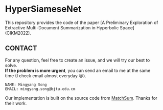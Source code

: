 # HyperSiameseNet
This repository provides the code of the paper [A Preliminary Exploration of Extractive Multi-Document Summarization in Hyperbolic Space] (CIKM2022).




## CONTACT

For any question, feel free to create an issue, and we will try our best to solve. \
**If the problem is more urgent**, you can send an email to me at the same time (I check email almost everyday 😉).

```
NAME: Mingyang Song
EMAIL: mingyang.song@bjtu.edu.cn
```




Our implementation is built on the source code from [MatchSum](https://github.com/maszhongming/MatchSum). Thanks for their work.



